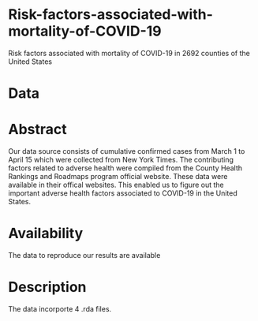 # Risk-factors-associated-with-mortality-of-COVID-19
Risk factors associated with mortality of COVID-19 in 2692 counties of the United States
# Data 
# Abstract
Our data source consists of cumulative confirmed cases from March 1 to April 15 which were collected from New York Times. The contributing factors related to adverse health were compiled from the County Health Rankings and Roadmaps program official website. These data were available in their offical websites. This enabled us to figure out the important adverse health factors associated to COVID-19 in the United States.

# Availability
The data to reproduce our results are available

# Description
The data incorporte 4 .rda files.

